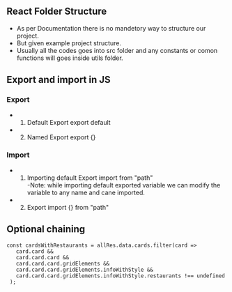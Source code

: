 ## React Folder Structure
- As per Documentation there is no mandetory way to structure our project.
- But given example project structure.
- Usually all the codes goes into src folder and any constants or comon functions will goes inside utils folder.

## Export and import in JS

### Export
- 1. Default Export
  export default <variable>

- 2. Named Export
  export {<variable>}

### Import
- 1. Importing default Export
  import <vriable> from "path"  
  -Note: while importing default exported variable we can modify the variable to any name and cane imported.

- 2. Export
  import {<variable>} from "path"



## Optional chaining

    const cardsWithRestaurants = allRes.data.cards.filter(card => 
       card.card &&
       card.card.card &&
       card.card.card.gridElements &&
       card.card.card.gridElements.infoWithStyle &&
       card.card.card.gridElements.infoWithStyle.restaurants !== undefined
     );
